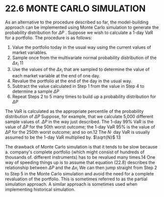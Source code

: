 # 22.6 MONTE CARLO SIMULATION  

As an alternative to the procedure described so far, the model-building approach can be implemented using Monte Carlo simulation to generate the probability distribution for $\Delta P$ . Suppose we wish to calculate a 1-day VaR for a portfolio. The procedure is as follows:  

1. Value the portfolio today in the usual way using the current values of market variables.   
2. Sample once from the multivariate normal probability distribution of the $\Delta x_{i}$ 11   
3. Use the values of the $\Delta x_{i}$ that are sampled to determine the value of each market variable at the end of one day.   
4. Revalue the portfolio at the end of the day in the usual way.   
5. Subtract the value calculated in Step 1 from the value in Step 4 to determine a sample $\Delta P$   
6. Repeat Steps 2 to 5 many times to build up a probability distribution for $\Delta P$  

The $\mathrm{VaR}$ is calculated as the appropriate percentile of the probability distribution of $\Delta P$ Suppose, for example, that we calculate 5,000 different sample values of. $\Delta P$ in the way just described. The 1-day $99\%$ VaR is the value of $\Delta P$ for the $50\mathrm{th}$ worst outcome; the 1-day VaR $95\%$ is the value of $\Delta P$ for the $250\mathrm{th}$ worst outcome; and so on.12 The $N\cdot$ day $\mathrm{VaR}$ is usually assumed to be the 1-day VaR multiplied by. $\sqrt{N}$ 13  

The drawback of Monte Carlo simulation is that it tends to be slow because a. company's complete portfolio (which might consist of hundreds of thousands of. different instruments) has to be revalued many times.14 One way of speeding things up is to assume that equation (22.8) describes the relationship between $\Delta P$ and the $\Delta x_{i}$ We can then jump straight from Step 2 to Step 5 in the Monte Carlo simulation and avoid the need for a complete revaluation of the portfolio. This is sometimes referred to as the partial simulation approach. A similar approach is sometimes used when implementing historical simulation.  
